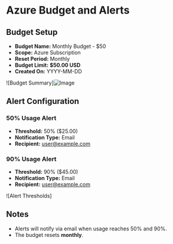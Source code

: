 # Azure Budget and Alerts

## Budget Setup
- **Budget Name:** Monthly Budget - $50
- **Scope:** Azure Subscription
- **Reset Period:** Monthly
- **Budget Limit:** **$50.00 USD**
- **Created On:** YYYY-MM-DD

![Budget Summary]![Image](https://github.com/user-attachments/assets/ec83be27-2c62-404b-a56f-b523d28418bb)

## Alert Configuration
### **50% Usage Alert**
- **Threshold:** 50% ($25.00)
- **Notification Type:** Email
- **Recipient:** user@example.com

### **90% Usage Alert**
- **Threshold:** 90% ($45.00)
- **Notification Type:** Email
- **Recipient:** user@example.com

![Alert Thresholds]

## Notes
- Alerts will notify via email when usage reaches 50% and 90%.
- The budget resets **monthly**.

